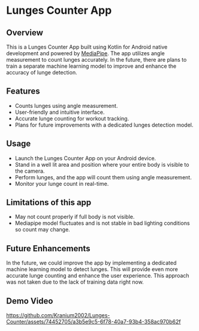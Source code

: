 # Lunges Counter App




## Overview

This is a Lunges Counter App built using Kotlin for Android native development and powered by [MediaPipe](https://mediapipe.dev/). The app utilizes angle measurement to count lunges accurately. In the future, there are plans to train a separate machine learning model to improve and enhance the accuracy of lunge detection.

## Features

- Counts lunges using angle measurement.
- User-friendly and intuitive interface.
- Accurate lunge counting for workout tracking.
- Plans for future improvements with a dedicated lunges detection model.

## Usage
- Launch the Lunges Counter App on your Android device.
- Stand in a well lit area and position where your entire body is visible to the camera.
- Perform lunges, and the app will count them using angle measurement.
- Monitor your lunge count in real-time.

## Limitations of this app
- May not count properly if full body is not visible.
- Mediapipe model fluctuates and is not stable in bad lighting conditions so count may change.

## Future Enhancements
In the future, we could improve the app by implementing a dedicated machine learning model to detect lunges. This will provide even more accurate lunge counting and enhance the user experience. This approach was not taken due to the lack of training data right now.

## Demo Video



https://github.com/Kranium2002/Lunges-Counter/assets/74452705/a3b5e9c5-6f78-40a7-93b4-358ac970b62f





